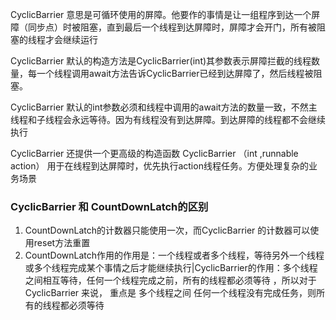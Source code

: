 CyclicBarrier 意思是可循环使用的屏障。他要作的事情是让一组程序到达一个屏障（同步点）时被阻塞，直到最后一个线程到达屏障时，屏障才会开门，所有被阻塞的线程才会继续运行

CyclicBarrier 默认的构造方法是CyclicBarrier(int)其参数表示屏障拦截的线程数量，每一个线程调用await方法告诉CyclicBarrier已经到达屏障了，然后线程被阻塞。

CyclicBarrier 默认的int参数必须和线程中调用的await方法的数量一致，不然主线程和子线程会永远等待。因为有线程没有到达屏障。到达屏障的线程都不会继续执行

CyclicBarrier  还提供一个更高级的构造函数 CyclicBarrier （int ,runnable  action）  用于在线程到达屏障时，优先执行action线程任务。方便处理复杂的业务场景

### CyclicBarrier 和 CountDownLatch的区别
1. CountDownLatch的计数器只能使用一次，而CyclicBarrier 的计数器可以使用reset方法重置
2. CountDownLatch作用的作用是：一个线程或者多个线程，等待另外一个线程或多个线程完成某个事情之后才能继续执行|CyclicBarrier的作用：多个线程之间相互等待，任何一个线程完成之前，所有的线程都必须等待 ，所以对于CyclicBarrier  来说， 重点是 多个线程之间 任何一个线程没有完成任务，则所有的线程都必须等待